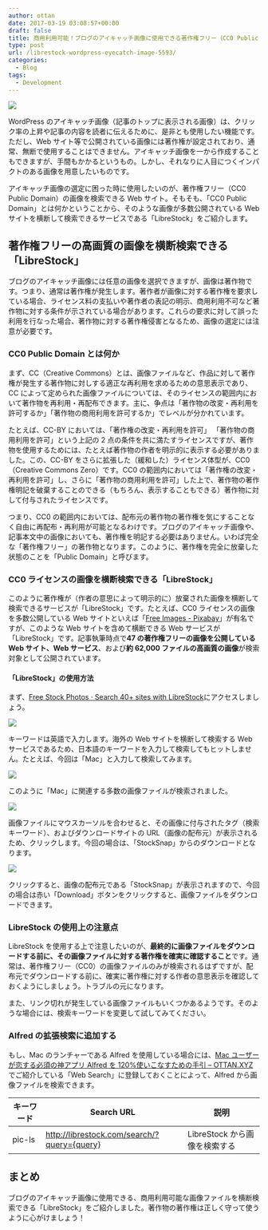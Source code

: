 ```yaml
---
author: ottan
date: 2017-03-19 03:08:57+00:00
draft: false
title: 商用利用可能！ブログのアイキャッチ画像に使用できる著作権フリー（CC0 Public Domain）の画像を横断して検索できる「LibreStock」
type: post
url: /librestock-wordpress-eyecatch-image-5593/
categories:
  - Blog
tags:
  - Development
---
```


![](/images/2017/03/170319-58cdee533aa3e.jpg)

WordPress のアイキャッチ画像（記事のトップに表示される画像）は、クリック率の上昇や記事の内容を読者に伝えるために、是非とも使用したい機能です。ただし、Web サイト等で公開されている画像には著作権が設定されており、通常、無断で使用することはできません。アイキャッチ画像を一から作成することもできますが、手間もかかるというもの。しかし、それなりに人目につくインパクトのある画像を用意したいものです。

アイキャッチ画像の選定に困った時に使用したいのが、著作権フリー（CC0 Public Domain）の画像を検索できる Web サイト。そもそも、「CC0 Public Domain」とは何かということから、そのような画像が多数公開されている Web サイトを横断して検索できるサービスである「LibreStock」をご紹介します。

## 著作権フリーの高画質の画像を横断検索できる「LibreStock」

ブログのアイキャッチ画像には任意の画像を選択できますが、画像は著作物です。つまり、通常は著作権が発生します。著作者が画像に対する著作権を要求している場合、ライセンス料の支払いや著作者の表記の明示、商用利用不可など著作物に対する条件が示されている場合があります。これらの要求に対して誤った利用を行なった場合、著作物に対する著作権侵害となるため、画像の選定には注意が必要です。

### CC0 Public Domain とは何か

まず、CC（Creative Commons）とは、画像ファイルなど、作品に対して著作権が発生する著作物に対しする適正な再利用を求めるための意思表示であり、CC によって定められた画像ファイルについては、そのライセンスの範囲内において著作物を再利用・再配布できます。主に、争点は「著作物の改変・再利用を許可するか」「著作物の商用利用を許可するか」でレベルが分かれています。

たとえば、CC-BY においては、「著作権の改変・再利用を許可」
「著作物の商用利用を許可」という上記の 2 点の条件を共に満たすライセンスですが、著作物を使用するためには、たとえば著作物の作者を明示的に表示する必要がありました。この、CC-BY をさらに拡張した（緩和した）ライセンス体型が、CC0（Creative Commons Zero）です。CC0 の範囲内においては「著作権の改変・再利用を許可」し、さらに「著作物の商用利用を許可」した上で、著作物の著作権明記を破棄することのできる（もちろん、表示することもできる）著作物に対して付与されたライセンスです。

つまり、CC0 の範囲内においては、配布元の著作物の著作権を気にすることなく自由に再配布・再利用が可能となるわけです。ブログのアイキャッチ画像や、記事本文中の画像においても、著作権を明記する必要はありません。いわば完全な「著作権フリー」の著作物となります。このように、著作権を完全に放棄した状態のことを「Public Domain」と呼びます。

### CC0 ライセンスの画像を横断検索できる「LibreStock」

このように著作権が（作者の意思によって明示的に）放棄された画像を横断して検索できるサービスが「LibreStock」です。たとえば、CC0 ライセンスの画像を多数公開している Web サイトといえば「[Free Images - Pixabay](https://pixabay.com/)」が有名ですが、このような Web サイトを含めて横断できる Web サービスが「LibreStock」です。記事執筆時点で**47 の著作権フリーの画像を公開している Web サイト、Web サービス**、および**約 62,000 ファイルの高画質の画像**が検索対象として公開されています。

#### 「LibreStock」の使用方法

まず、[Free Stock Photos · Search 40+ sites with LibreStock](http://librestock.com/)にアクセスしましょう。

![](/images/2017/03/170319-58cdee5a377cf.png)

キーワードは英語で入力します。海外の Web サイトを横断して検索する Web サービスであるため、日本語のキーワードを入力して検索してもヒットしません。たとえば、今回は「Mac」と入力して検索してみます。

![](/images/2017/03/170319-58cdee61306dd.png)

このように「Mac」に関連する多数の画像ファイルが検索されました。

![](/images/2017/03/170319-58cdee66898ed.png)

画像ファイルにマウスカーソルを合わせると、その画像に付与されたタグ（検索キーワード）、およびダウンロードサイトの URL（画像の配布元）が表示されるため、クリックします。今回の場合は、「StockSnap」からのダウンロードとなります。

![](/images/2017/03/170319-58cdee706c0bc.png)

クリックすると、画像の配布元である「StockSnap」が表示されますので、今回の場合は赤い「Download」ボタンをクリックすると、画像ファイルをダウンロードできます。

### LibreStock の使用上の注意点

LibreStock を使用する上で注意したいのが、**最終的に画像ファイルをダウンロードする前に、その画像ファイルに対する著作権を確実に確認すること**です。通常は、著作権フリー（CC0）の画像ファイルのみが検索されるはずですが、配布元でダウンロードする前に、確実に著作権に対する作者の意思表示を確認しておくようにしましょう。トラブルの元になります。

また、リンク切れが発生している画像ファイルもいくつかあるようです。そのような場合には、検索キーワードを変更して試してみてください。

### Alfred の拡張検索に追加する

もし、Mac のランチャーである Alfred を使用している場合には、[Mac ユーザーが恋する必須の神アプリ Alfred を 120%使いこなすための手引 – OTTAN.XYZ](https://ottan.xyz/alfred-guidance-181/)でご紹介している「Web Search」に登録しておくことによって、Alfred から画像ファイルを検索できます。

| キーワード | Search URL                                  | 説明                          |
| ---------- | ------------------------------------------- | ----------------------------- |
| pic-ls     | http://librestock.com/search/?query={query} | LibreStock から画像を検索する |

## まとめ

ブログのアイキャッチ画像に使用できる、商用利用可能な画像ファイルを横断検索できる「LibreStock」をご紹介しました。著作物の著作権は正しく守って使うように心がけましょう！
